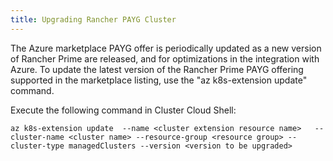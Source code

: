 ```yaml
---
title: Upgrading Rancher PAYG Cluster
---
```


The Azure marketplace PAYG offer is periodically updated as a new version of
Rancher Prime are released, and for optimizations in the integration with Azure.
To update the latest version of the Rancher Prime PAYG offering supported in
the marketplace listing, use the "az k8s-extension update" command.

Execute the following command in Cluster Cloud Shell:

```
az k8s-extension update  --name <cluster extension resource name>   --cluster-name <cluster name> --resource-group <resource group> --cluster-type managedClusters --version <version to be upgraded>
```